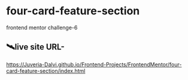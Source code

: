 # four-card-feature-section
frontend mentor challenge-6
## 🛰️live site URL- 
 https://Juveria-Dalvi.github.io/Frontend-Projects/FrontendMentor/four-card-feature-section/index.html
